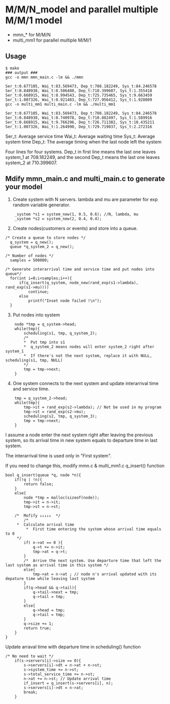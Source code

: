 # M/M/N_model and parallel multiple M/M/1 model
* mmn_* for M/M/N
* multi_mm1 for parallel multiple M/M/1

## Usage
```shell
$ make
### output ###
gcc -o mmn mmn_main.c -lm && ./mmn

Ser_t:0.677105, Wai_t:83.569473, Dep_t:708.182249, Sys_t:84.246578
Ser_t:0.848938, Wai_t:0.506480, Dep_t:710.399607, Sys_t:1.355418
Ser_t:0.668915, Wai_t:8.994543, Dep_t:725.735465, Sys_t:9.663459
Ser_t:1.007326, Wai_t:0.921483, Dep_t:727.956412, Sys_t:1.928809
gcc -o multi_mm1 multi_main.c -lm && ./multi_mm1

Ser_t:0.677105, Wai_t:83.569473, Dep_t:708.182249, Sys_t:84.246578
Ser_t:0.848938, Wai_t:0.740978, Dep_t:710.882497, Sys_t:1.589916
Ser_t:0.668915, Wai_t:9.766296, Dep_t:726.711382, Sys_t:10.435211
Ser_t:1.007326, Wai_t:1.264990, Dep_t:729.719037, Sys_t:2.272316
```

Ser_t: Average service time
Wai_t: Average waiting time
Sys_t: Average system time
Dep_t: The average timing when the last node left the system

Four lines for four systems.
Dep_t in first line means the last one leaves system_1 at 708.182249, and the second Dep_t means the last one leaves system_2 at 710.399607.

## Mdify mmn_main.c and multi_main.c to generate your model

1. Create system with N servers. lambda and mu are parameter for exp random variable generator.
```
	_system *s1 = system_new(1, 0.5, 0.6); //N, lambda, mu
	_system *s2 = system_new(2, 0.4, 0.4);
```

2. Create nodes(customers or events) and store into a queue.
```
/* Create a queue to store nodes */
  q_system = q_new();	
  queue *q_system_2 = q_new();
  
/* Number of nodes */
  samples = 500000;
  
/* Generate interarrival time and service time and put nodes into queue*/
  for(int i=0;i<samples;i++){
      if(q_insert(q_system, node_new(rand_exp(s1->lambda), rand_exp(s1->mu))))
          continue;
      else
          printf("Inset node failed !\n");
  }
```

3. Put nodes into system
```
	node *tmp = q_system->head;
	while(tmp){
		scheduling(s1, tmp, q_system_2);
		/*  
		*  Put tmp into s1
		*  q_system_2 means nodes will enter system_2 right after system_1  
		*  If there's not the next system, replace it with NULL, scheduling(s1, tmp, NULL)
		*/
		tmp = tmp->next;
	}
```

4. One system connects to the next system and update interarrival time and service time.
```
	tmp = q_system_2->head;
	while(tmp){
		tmp->it = rand_exp(s2->lambda); // Not be used in my program
		tmp->st = rand_exp(s2->mu);
		scheduling(s2, tmp, q_system_3);
		tmp = tmp->next;
	}
```

I assume a node enter the next system right after leaving the previous system, so its arrival time in new system equals to departure time in last system. 

The interarrival time is used only in "First system".

If you need to change this, modify mmn.c & multi_mm1.c q_insert() function

```
bool q_insert(queue *q, node *n){
    if(!q | !n){
        return false;
    }
    else{
        node *tmp = malloc(sizeof(node));
        tmp->it = n->it;
        tmp->st = n->st;
	
	/*  Mofify ↓↓↓↓↓  */
        /*  
	 *  Calculate arrival time 
         *  First time entering the system whose arrival time equals to 0  
	 */
        if( n->at == 0 ){
            q->t += n->it;
            tmp->at = q->t;
        }
        /*  Arrive the next system. Use departure time that left the last system as arrival time in this system */
        else{
            tmp->at = n->at ; // node n's arrival updated with its depature time while leaving last system
        }
        if(q->head && q->tail){
            q->tail->next = tmp;
            q->tail = tmp;
        }
        else{
            q->head = tmp;
            q->tail = tmp;
        }
        q->size += 1;
        return true;
    }
}
```
Update arraval time with departure time in scheduling() function
```
/* No need to wait */
	if(s->servers[i]->size == 0){
		s->servers[i]->dt = n->at + n->st;
		s->system_time += n->st;
		s->total_service_time += n->st;
		n->at += n->st;	// Update arrival time 
		if_insert = q_insert(s->servers[i], n);
		s->servers[i]->dt = n->at;
		break;
	}
```


	
